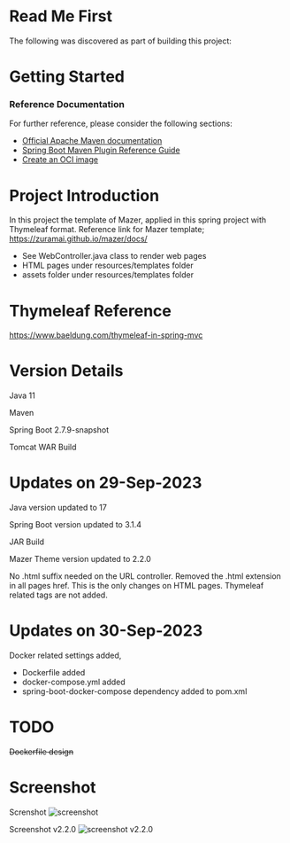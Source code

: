 # Read Me First
The following was discovered as part of building this project:

# Getting Started

### Reference Documentation
For further reference, please consider the following sections:

* [Official Apache Maven documentation](https://maven.apache.org/guides/index.html)
* [Spring Boot Maven Plugin Reference Guide](https://docs.spring.io/spring-boot/docs/2.7.9-SNAPSHOT/maven-plugin/reference/html/)
* [Create an OCI image](https://docs.spring.io/spring-boot/docs/2.7.9-SNAPSHOT/maven-plugin/reference/html/#build-image)

# Project Introduction
In this project the template of Mazer, applied in this spring project with Thymeleaf format.
Reference link for Mazer template; 
https://zuramai.github.io/mazer/docs/

- See WebController.java class to render web pages
- HTML pages under resources/templates folder
- assets folder under resources/templates folder


# Thymeleaf Reference
https://www.baeldung.com/thymeleaf-in-spring-mvc

# Version Details
Java 11

Maven

Spring Boot 2.7.9-snapshot

Tomcat WAR Build

# Updates on 29-Sep-2023
Java version updated to 17

Spring Boot version updated to 3.1.4

JAR Build

Mazer Theme version updated to 2.2.0

No .html suffix needed on the URL controller. Removed the .html extension in all pages href. This is the only changes on HTML pages. 
Thymeleaf related tags are not added. 

# Updates on 30-Sep-2023
Docker related settings added,
- Dockerfile added
- docker-compose.yml added
- spring-boot-docker-compose dependency added to pom.xml

# TODO
~~Dockerfile design~~   

# Screenshot
Screnshot
![screenshot](screenshot.png)

Screenshot v2.2.0
![screenshot v2.2.0](screenshot_mazer_v2.2.0.png)



